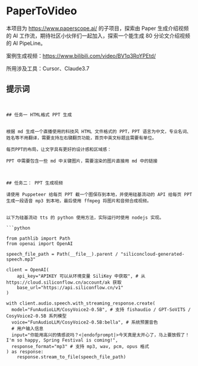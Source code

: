 # PaperToVideo

本项目为 https://www.paperscope.ai/ 的子项目，探索由 Paper 生成介绍视频的 AI 工作流，期待社区小伙伴们一起加入，探索一个能生成 80 分论文介绍视频的 AI PipeLine。

案例生成视频：https://www.bilibili.com/video/BV1q3RoYPEtd/

所用涉及工具：Cursor、Claude3.7


## 提示词

```text


## 任务一 HTML格式 PPT 生成


根据 md 生成一个直播使用的科技风 HTML 文件格式的 PPT，PPT 语言为中文，专业名词、姓名等不用翻译，需要支持左右键翻页功能，首页中英文标题且需要有单位。

每页PPT的布局，让文字具有更好的设计感和区域感：

PPT 中需要包含一些 md 中关键图片，需要渲染的图片直接用 md 中的链接



## 任务二： PPT 生成视频

请使用 Puppeteer 给每页 PPT 截一个图保存到本地，并使用硅基流动的 API 给每页 PPT 生成一段语音 mp3 到本地，最后使用 ffmpeg 将图片和音频合成视频。


以下为硅基流动 tts 的 python 使用方法，实际运行时使用 nodejs 实现。

```python

from pathlib import Path
from openai import OpenAI

speech_file_path = Path(__file__).parent / "siliconcloud-generated-speech.mp3"

client = OpenAI(
    api_key="APIKEY 可以从环境变量 SiliKey 中获取", # 从 https://cloud.siliconflow.cn/account/ak 获取
    base_url="https://api.siliconflow.cn/v1"
)

with client.audio.speech.with_streaming_response.create(
  model="FunAudioLLM/CosyVoice2-0.5B", # 支持 fishaudio / GPT-SoVITS / CosyVoice2-0.5B 系列模型
  voice="FunAudioLLM/CosyVoice2-0.5B:bella", # 系统预置音色
  # 用户输入信息
  input="你能用高兴的情感说吗？<|endofprompt|>今天真是太开心了，马上要放假了！I'm so happy, Spring Festival is coming!",
  response_format="mp3" # 支持 mp3, wav, pcm, opus 格式
) as response:
    response.stream_to_file(speech_file_path)



```
